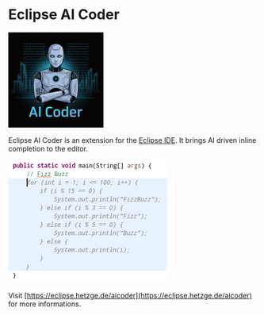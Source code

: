 # Eclipse AI Coder

![Logo](website/android-chrome-192x192.png)

Eclipse AI Coder is an extension for the [Eclipse IDE](https://eclipseide.org). It brings AI driven inline completion to the editor.

![Screenshot](website/images/example.png)

Visit [https://eclipse.hetzge.de/aicoder](https://eclipse.hetzge.de/aicoder) for more informations.
